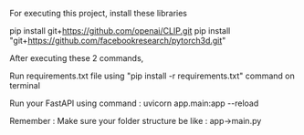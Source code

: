 For executing this project, install these libraries

pip install git+https://github.com/openai/CLIP.git
pip install "git+https://github.com/facebookresearch/pytorch3d.git"

After executing these 2 commands,

Run requirements.txt file using "pip install -r requirements.txt" command on terminal

Run your FastAPI using command : uvicorn app.main:app --reload

Remember : Make sure your folder structure be like : app->main.py